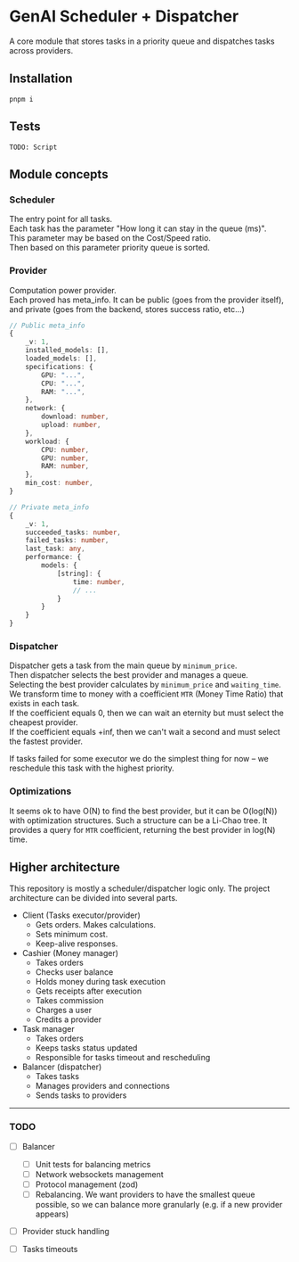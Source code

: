 # GenAI Scheduler + Dispatcher
A core module that stores tasks in a priority queue and dispatches tasks across providers.

## Installation
```pnpm i```

## Tests
```TODO: Script```


## Module concepts
### Scheduler
The entry point for all tasks. \
Each task has the parameter "How long it can stay in the queue (ms)". \
This parameter may be based on the Cost/Speed ratio. \
Then based on this parameter priority queue is sorted.


### Provider
Computation power provider. \
Each proved has meta_info. It can be public (goes from the provider itself), and private (goes from the backend, stores success ratio, etc...)

```ts
// Public meta_info
{
    _v: 1,
    installed_models: [],
    loaded_models: [],
    specifications: {
        GPU: "...",
        CPU: "...",
        RAM: "...",
    },
    network: {
        download: number,
        upload: number,
    },
    workload: {
        CPU: number,
        GPU: number,
        RAM: number,
    },
    min_cost: number,
}

```

```ts
// Private meta_info
{
    _v: 1,
    succeeded_tasks: number,
    failed_tasks: number,
    last_task: any,
    performance: {
        models: {
            [string]: {
                time: number,
                // ...
            }
        }
    }
}
```

### Dispatcher
Dispatcher gets a task from the main queue by `minimum_price`. \
Then dispatcher selects the best provider and manages a queue. \
Selecting the best provider calculates by `minimum_price` and `waiting_time`. \
We transform time to money with a coefficient `MTR` (Money Time Ratio) that exists in each task. \
If the coefficient equals 0, then we can wait an eternity but must select the cheapest provider. \
If the coefficient equals +inf, then we can't wait a second and must select the fastest provider.

If tasks failed for some executor we do the simplest thing for now – we reschedule this task with the highest priority.

### Optimizations
It seems ok to have O(N) to find the best provider, but it can be O(log(N)) with optimization structures. Such a structure can be a Li-Chao tree. It provides a query for `MTR` coefficient, returning the best provider in log(N) time.


## Higher architecture
This repository is mostly a scheduler/dispatcher logic only.
The project architecture can be divided into several parts.
- Client (Tasks executor/provider)
  - Gets orders. Makes calculations.
  - Sets minimum cost.
  - Keep-alive responses.
- Cashier (Money manager)
  - Takes orders
  - Checks user balance
  - Holds money during task execution
  - Gets receipts after execution
  - Takes commission
  - Charges a user
  - Credits a provider
- Task manager
  - Takes orders
  - Keeps tasks status updated
  - Responsible for tasks timeout and rescheduling
- Balancer (dispatcher)
  - Takes tasks
  - Manages providers and connections
  - Sends tasks to providers


---
### TODO
- [ ] Balancer
  - [ ] Unit tests for balancing metrics
  - [ ] Network websockets management
  - [ ] Protocol management (zod)
  - [ ] Rebalancing. We want providers to have the smallest queue possible, so we can balance more granularly (e.g. if a new provider appears)
- [ ] Provider stuck handling
- [ ] Tasks timeouts


